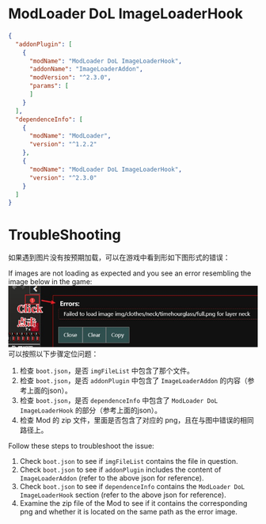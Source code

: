 # ModLoader DoL ImageLoaderHook

```json
{
  "addonPlugin": [
    {
      "modName": "ModLoader DoL ImageLoaderHook",
      "addonName": "ImageLoaderAddon",
      "modVersion": "^2.3.0",
      "params": [
      ]
    }
  ],
  "dependenceInfo": [
    {
      "modName": "ModLoader",
      "version": "^1.2.2"
    },
    {
      "modName": "ModLoader DoL ImageLoaderHook",
      "version": "^2.3.0"
    }
  ]
}
```

# TroubleShooting

如果遇到图片没有按预期加载，可以在游戏中看到形如下图形式的错误：

If images are not loading as expected and you see an error resembling the image below in the game:
![ErrorImg](doc/clickError.jpg)
可以按照以下步骤定位问题：
1. 检查 `boot.json`，是否 `imgFileList` 中包含了那个文件。
2. 检查 `boot.json`，是否 `addonPlugin` 中包含了 `ImageLoaderAddon` 的内容（参考上面的json）。
3. 检查 `boot.json`，是否 `dependenceInfo` 中包含了 `ModLoader DoL ImageLoaderHook` 的部分（参考上面的json）。
4. 检查 Mod 的 zip 文件，里面是否包含了对应的 png，且在与图中错误的相同路径上。

Follow these steps to troubleshoot the issue:
1. Check `boot.json` to see if `imgFileList` contains the file in question.
2. Check `boot.json` to see if `addonPlugin` includes the content of `ImageLoaderAddon` (refer to the above json for reference).
3. Check `boot.json` to see if `dependenceInfo` contains the `ModLoader DoL ImageLoaderHook` section (refer to the above json for reference).
4. Examine the zip file of the Mod to see if it contains the corresponding png and whether it is located on the same path as the error image.
